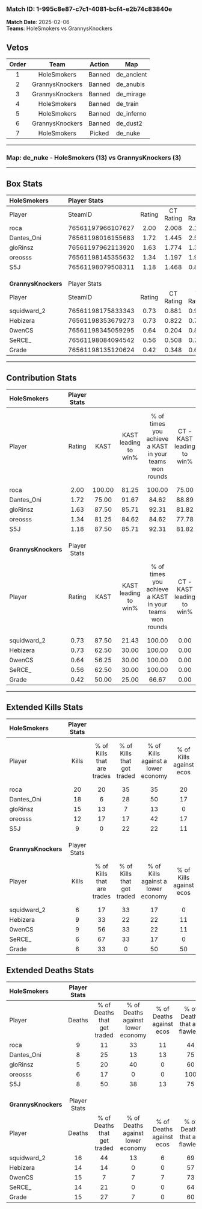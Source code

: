 ### Match ID: 1-995c8e87-c7c1-4081-bcf4-e2b74c83840e  
**Match Date**: 2025-02-06  
**Teams**: HoleSmokers vs GrannysKnockers  

## Vetos  

| Order | Team | Action | Map |
| :---: | :--: | :----: | --- |
| 1 | HoleSmokers | Banned | de_ancient |
| 2 | GrannysKnockers | Banned | de_anubis |
| 3 | GrannysKnockers | Banned | de_mirage |
| 4 | HoleSmokers | Banned | de_train |
| 5 | HoleSmokers | Banned | de_inferno |
| 6 | GrannysKnockers | Banned | de_dust2 |
| 7 | HoleSmokers | Picked | de_nuke |

---  

### **Map**: de_nuke - HoleSmokers (13) vs GrannysKnockers (3)  
---  

## Box Stats  

| **HoleSmokers**     | Player Stats      |        |           |          |        |       |       |         |        |      |     |
| :- | :- | :-: | :-: | :-: | :-: | :-: | :-: | :-: | :-: | :-: | :-: |
| Player              | SteamID           | Rating | CT Rating | T Rating |  KAST  |  ADR  | Kills | Assists | Deaths | K/D  | HS% |
| roca                | 76561197966107627 |  2.00  |   2.008   |  2.119   | 100.00 | 123.2 |  20   |    5    |   9    | 2.22 | 70  |
| Dantes_Oni          | 76561198016155683 |  1.72  |   1.445   |  2.564   | 75.00  | 116.4 |  18   |    6    |   8    | 2.25 | 61  |
| gloRinsz            | 76561197962113920 |  1.63  |   1.774   |  1.348   | 87.50  | 88.8  |  15   |    1    |   5    | 3.00 | 66  |
| oreosss             | 76561198145355632 |  1.34  |   1.197   |  1.901   | 81.25  | 69.6  |  12   |    2    |   6    | 2.00 | 25  |
| S5J                 | 76561198079508311 |  1.18  |   1.468   |  0.840   | 87.50  | 70.9  |   9   |    5    |   8    | 1.13 | 66  |
|                     |                   |        |           |          |        |       |       |         |        |      |     |
|                     |                   |        |           |          |        |       |       |         |        |      |     |
|                     |                   |        |           |          |        |       |       |         |        |      |     |
| **GrannysKnockers** | Player Stats      |        |           |          |        |       |       |         |        |      |     |
| Player              | SteamID           | Rating | CT Rating | T Rating |  KAST  |  ADR  | Kills | Assists | Deaths | K/D  | HS% |
| squidward_2         | 76561198175833343 |  0.73  |   0.881   |  0.987   | 87.50  | 62.0  |   6   |    6    |   16   | 0.38 | 66  |
| Hebizera            | 76561198353679273 |  0.73  |   0.822   |  0.793   | 62.50  | 61.3  |   9   |    0    |   14   | 0.64 | 66  |
| 0wenCS              | 76561198345059295 |  0.64  |   0.204   |  0.887   | 56.25  | 53.5  |   9   |    1    |   15   | 0.60 | 33  |
| SeRCE_              | 76561198084094542 |  0.56  |   0.508   |  0.717   | 62.50  | 55.3  |   6   |    2    |   14   | 0.43 | 50  |
| Grade               | 76561198135120624 |  0.42  |   0.348   |  0.626   | 50.00  | 49.8  |   6   |    2    |   15   | 0.40 | 66  |
---  

## Contribution Stats  

| **HoleSmokers**     | Player Stats |        |                      |                                                        |                           |                                                             |                          |                                                            |
| :- | :-: | :-: | :-: | :-: | :-: | :-: | :-: | :-: |
| Player              |    Rating    |  KAST  | KAST leading to win% | % of times you achieve a KAST in your teams won rounds | CT - KAST leading to win% | CT - % of times you achieve a KAST in your teams won rounds | T - KAST leading to win% | T - % of times you achieve a KAST in your teams won rounds |
| roca                |     2.00     | 100.00 |        81.25         |                         100.00                         |           75.00           |                           100.00                            |          100.00          |                           100.00                           |
| Dantes_Oni          |     1.72     | 75.00  |        91.67         |                         84.62                          |           88.89           |                            88.89                            |          100.00          |                           75.00                            |
| gloRinsz            |     1.63     | 87.50  |        85.71         |                         92.31                          |           81.82           |                           100.00                            |          100.00          |                           75.00                            |
| oreosss             |     1.34     | 81.25  |        84.62         |                         84.62                          |           77.78           |                            77.78                            |          100.00          |                           100.00                           |
| S5J                 |     1.18     | 87.50  |        85.71         |                         92.31                          |           81.82           |                           100.00                            |          100.00          |                           75.00                            |
|                     |              |        |                      |                                                        |                           |                                                             |                          |                                                            |
|                     |              |        |                      |                                                        |                           |                                                             |                          |                                                            |
|                     |              |        |                      |                                                        |                           |                                                             |                          |                                                            |
| **GrannysKnockers** | Player Stats |        |                      |                                                        |                           |                                                             |                          |                                                            |
| Player              |    Rating    |  KAST  | KAST leading to win% | % of times you achieve a KAST in your teams won rounds | CT - KAST leading to win% | CT - % of times you achieve a KAST in your teams won rounds | T - KAST leading to win% | T - % of times you achieve a KAST in your teams won rounds |
| squidward_2         |     0.73     | 87.50  |        21.43         |                         100.00                         |           0.00            |                            0.00                             |          27.27           |                           100.00                           |
| Hebizera            |     0.73     | 62.50  |        30.00         |                         100.00                         |           0.00            |                            0.00                             |          42.86           |                           100.00                           |
| 0wenCS              |     0.64     | 56.25  |        30.00         |                         100.00                         |           0.00            |                            0.00                             |          37.50           |                           100.00                           |
| SeRCE_              |     0.56     | 62.50  |        30.00         |                         100.00                         |           0.00            |                            0.00                             |          37.50           |                           100.00                           |
| Grade               |     0.42     | 50.00  |        25.00         |                         66.67                          |           0.00            |                            0.00                             |          33.33           |                           66.67                            |
---  

## Extended Kills Stats  

| **HoleSmokers**     | Player Stats |                            |                            |                                    |                         |                              |                                 |                                       |                    |           |
| :- | :-: | :-: | :-: | :-: | :-: | :-: | :-: | :-: | :-: | :-: |
| Player              |    Kills     | % of Kills that are trades | % of Kills that got traded | % of Kills against a lower economy | % of Kills against ecos | % of Kills that are flawless | % of Kills that are close duels | % of Kills that are assisted by flash | Pistol Round Kills | AWP Kills |
| roca                |      20      |             20             |             35             |                 35                 |           20            |              65              |                5                |                   0                   |         0          |     7     |
| Dantes_Oni          |      18      |             6              |             28             |                 50                 |           17            |              61              |                6                |                   0                   |         0          |     1     |
| gloRinsz            |      15      |             13             |             7              |                 13                 |            0            |              53              |               20                |                   0                   |         0          |     2     |
| oreosss             |      12      |             17             |             17             |                 42                 |           17            |              83              |                8                |                   0                   |         4          |     0     |
| S5J                 |      9       |             0              |             22             |                 22                 |           11            |              67              |                0                |                   0                   |         1          |     0     |
|                     |              |                            |                            |                                    |                         |                              |                                 |                                       |                    |           |
|                     |              |                            |                            |                                    |                         |                              |                                 |                                       |                    |           |
|                     |              |                            |                            |                                    |                         |                              |                                 |                                       |                    |           |
| **GrannysKnockers** | Player Stats |                            |                            |                                    |                         |                              |                                 |                                       |                    |           |
| Player              |    Kills     | % of Kills that are trades | % of Kills that got traded | % of Kills against a lower economy | % of Kills against ecos | % of Kills that are flawless | % of Kills that are close duels | % of Kills that are assisted by flash | Pistol Round Kills | AWP Kills |
| squidward_2         |      6       |             17             |             33             |                 17                 |            0            |              83              |                0                |                   0                   |         1          |     1     |
| Hebizera            |      9       |             33             |             22             |                 22                 |           11            |              78              |                0                |                   0                   |         0          |     2     |
| 0wenCS              |      9       |             56             |             33             |                 22                 |           11            |              44              |               22                |                  11                   |         0          |     1     |
| SeRCE_              |      6       |             67             |             33             |                 17                 |            0            |              50              |                0                |                   0                   |         0          |     1     |
| Grade               |      6       |             33             |             0              |                 50                 |           50            |              67              |                0                |                  17                   |         0          |     1     |
## Extended Deaths Stats  

| **HoleSmokers**     | Player Stats |                             |                                   |                          |                               |                            |                           |               |
| :- | :-: | :-: | :-: | :-: | :-: | :-: | :-: | :-: |
| Player              |    Deaths    | % of Deaths that get traded | % of Deaths against lower economy | % of Deaths against ecos | % of Deaths that are flawless | % of Deaths that are close | % of Deaths while blinded | Deaths to AWP |
| roca                |      9       |             11              |                33                 |            11            |              44               |             0              |            11             |       0       |
| Dantes_Oni          |      8       |             25              |                13                 |            13            |              75               |             13             |             0             |       0       |
| gloRinsz            |      5       |             20              |                40                 |            0             |              60               |             0              |             0             |       0       |
| oreosss             |      6       |             17              |                 0                 |            0             |              100              |             0              |            17             |       1       |
| S5J                 |      8       |             50              |                38                 |            13            |              75               |             13             |             0             |       0       |
|                     |              |                             |                                   |                          |                               |                            |                           |               |
|                     |              |                             |                                   |                          |                               |                            |                           |               |
|                     |              |                             |                                   |                          |                               |                            |                           |               |
| **GrannysKnockers** | Player Stats |                             |                                   |                          |                               |                            |                           |               |
| Player              |    Deaths    | % of Deaths that get traded | % of Deaths against lower economy | % of Deaths against ecos | % of Deaths that are flawless | % of Deaths that are close | % of Deaths while blinded | Deaths to AWP |
| squidward_2         |      16      |             44              |                13                 |            6             |              69               |             19             |             0             |       2       |
| Hebizera            |      14      |             14              |                 0                 |            0             |              57               |             7              |             0             |       0       |
| 0wenCS              |      15      |              7              |                 7                 |            7             |              73               |             0              |             0             |       3       |
| SeRCE_              |      14      |             21              |                 0                 |            0             |              64               |             14             |             0             |       0       |
| Grade               |      15      |             27              |                 7                 |            0             |              60               |             0              |             0             |       0       |
